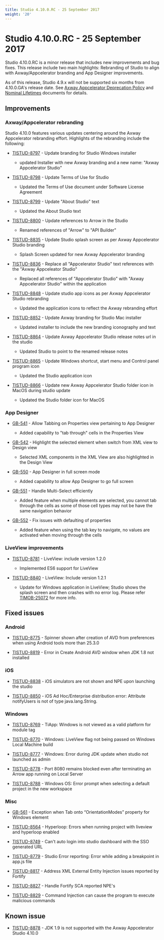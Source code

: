 ```yaml
---
title: Studio 4.10.0.RC - 25 September 2017
weight: '20'
---
```


# Studio 4.10.0.RC - 25 September 2017

Studio 4.10.0.RC is a minor release that includes new improvements and bug fixes. This release include two main highlights: Rebranding of Studio to align with Axway/Appcelerator branding and App Designer improvements.

As of this release, Studio 4.9.x will not be supported six months from 4.10.0.GA's release date. See [Axway Appcelerator Deprecation Policy](/guide/AMPLIFY_Appcelerator_Services_Overview/Axway_Appcelerator_Deprecation_Policy/) and [Nominal Lifetimes](/guide/AMPLIFY_Appcelerator_Services_Overview/Axway_Appcelerator_Product_Lifecycle/#nominal-lifetimes) documents for details.

## Improvements

### Axway/Appcelerator rebranding

Studio 4.10.0 features various updates centering around the Axway Appcelerator rebranding effort. Highlights of the rebranding include the following:

* [TISTUD-8797](https://jira.appcelerator.org/browse/TISTUD-8797) - Update branding for Studio Windows installer

    * updated Installer with new Axway branding and a new name: "Axway Appcelerator Studio"

* [TISTUD-8798](https://jira.appcelerator.org/browse/TISTUD-8798) - Update Terms of Use for Studio

    * Updated the Terms of Use document under Software License Agreement

* [TISTUD-8799](https://jira.appcelerator.org/browse/TISTUD-8799) - Update "About Studio" text

    * Updated the About Studio text

* [TISTUD-8800](https://jira.appcelerator.org/browse/TISTUD-8800) - Update references to Arrow in the Studio

    * Renamed references of "Arrow" to "API Builder"

* [TISTUD-8835](https://jira.appcelerator.org/browse/TISTUD-8835) - Update Studio splash screen as per Axway Appcelerator Studio branding

    * Splash Screen updated for new Axway Appcelerator branding

* [TISTUD-8836](https://jira.appcelerator.org/browse/TISTUD-8836) - Replace all "Appcelerator Studio" text references with the "Axway Appceleator Studio"

    * Replaced all references of "Appcelerator Studio" with "Axway Appcelerator Studio" within the application

* [TISTUD-8848](https://jira.appcelerator.org/browse/TISTUD-8848) - Update studio app icons as per Axway Appcelerator Studio rebranding

    * Updated the application icons to reflect the Axway rebranding effort

* [TISTUD-8852](https://jira.appcelerator.org/browse/TISTUD-8852) - Update Axway branding for Studio Mac installer

    * Updated installer to include the new branding iconography and text

* [TISTUD-8864](https://jira.appcelerator.org/browse/TISTUD-8864) - Update Axway Appcelerator Studio release notes url in the studio

    * Updated Studio to point to the renamed release notes

* [TISTUD-8865](https://jira.appcelerator.org/browse/TISTUD-8865) - Update Windows shortcut, start menu and Control panel program icon

    * Updated the Studio application icon

* [TISTUD-8866](https://jira.appcelerator.org/browse/TISTUD-8866) - Update new Axway Appcelerator Studio folder icon in MacOS during studio update

    * Updated the Studio folder icon for MacOS

### App Designer

* [GB-541](https://jira.appcelerator.org/browse/GB-541) - Allow Tabbing on Properties view pertaining to App Designer

    * Added capability to "tab through" cells in the Properties View

* [GB-542](https://jira.appcelerator.org/browse/GB-542) - Highlight the selected element when switch from XML view to Design view

    * Selected XML components in the XML View are also highlighted in the Design View

* [GB-550](https://jira.appcelerator.org/browse/GB-550) - App Designer in full screen mode

    * Added capability to allow App Designer to go full screen

* [GB-551](https://jira.appcelerator.org/browse/GB-551) - Handle Multi-Select efficiently

    * Added feature when multiple elements are selected, you cannot tab through the cells as some of those cell types may not be have the same navigation behavior

* [GB-552](https://jira.appcelerator.org/browse/GB-552) - Fix issues with defaulting of properties

    * Added feature when using the tab key to navigate, no values are activated when moving through the cells

### LiveView improvements

* [TISTUD-8781](https://jira.appcelerator.org/browse/TISTUD-8781) - LiveView: include version 1.2.0

    * Implemented ES6 support for LiveView

* [TISTUD-8840](https://jira.appcelerator.org/browse/TISTUD-8840) - LiveView: Include version 1.2.1

    * Update for Windows application in LiveView; Studio shows the splash screen and then crashes with no error log. Please refer [TIMOB-25072](https://jira.appcelerator.org/browse/TIMOB-25072) for more info.

## Fixed issues

### Android

* [TISTUD-8775](https://jira.appcelerator.org/browse/TISTUD-8775) - Spinner shown after creation of AVD from preferences when using Android tools more than 25.3.0

* [TISTUD-8819](https://jira.appcelerator.org/browse/TISTUD-8819) - Error in Create Android AVD window when JDK 1.8 not installed

### iOS

* [TISTUD-8838](https://jira.appcelerator.org/browse/TISTUD-8838) - iOS simulators are not shown and NPE upon launching the studio

* [TISTUD-8850](https://jira.appcelerator.org/browse/TISTUD-8850) - iOS Ad Hoc/Enterprise distribution error: Attribute notifyUsers is not of type java.lang.String.

### Windows

* [TISTUD-8769](https://jira.appcelerator.org/browse/TISTUD-8769) - TiApp: Windows is not viewed as a valid platform for module tag

* [TISTUD-8770](https://jira.appcelerator.org/browse/TISTUD-8770) - Windows: LiveView flag not being passed on Windows Local Machine build

* [TISTUD-8777](https://jira.appcelerator.org/browse/TISTUD-8777) - Windows: Error during JDK update when studio not launched as admin

* [TISTUD-8778](https://jira.appcelerator.org/browse/TISTUD-8778) - Port 8080 remains blocked even after terminating an Arrow app running on Local Server

* [TISTUD-8788](https://jira.appcelerator.org/browse/TISTUD-8788) - Windows OS: Error prompt when selecting a default project in the new workspace

### Misc

* [GB-561](https://jira.appcelerator.org/browse/GB-561) - Exception when Tab onto “OrientationModes” property for Windows element

* [TISTUD-8564](https://jira.appcelerator.org/browse/TISTUD-8564) - Hyperloop: Errors when running project with liveview and hyperloop enabled

* [TISTUD-8749](https://jira.appcelerator.org/browse/TISTUD-8749) - Can't auto login into studio dashboard with the SSO generated URL

* [TISTUD-8779](https://jira.appcelerator.org/browse/TISTUD-8779) - Studio Error reporting: Error while adding a breakpoint in app.js file

* [TISTUD-8817](https://jira.appcelerator.org/browse/TISTUD-8817) - Address XML External Entity Injection issues reported by Fortify

* [TISTUD-8827](https://jira.appcelerator.org/browse/TISTUD-8827) - Handle Fortify SCA reported NPE's

* [TISTUD-8829](https://jira.appcelerator.org/browse/TISTUD-8829) - Command Injection can cause the program to execute malicious commands

## Known issue

* [TISTUD-8878](https://jira.appcelerator.org/browse/TISTUD-8878) - JDK 1.9 is not supported with the Axway Appcelerator Studio 4.10.0
